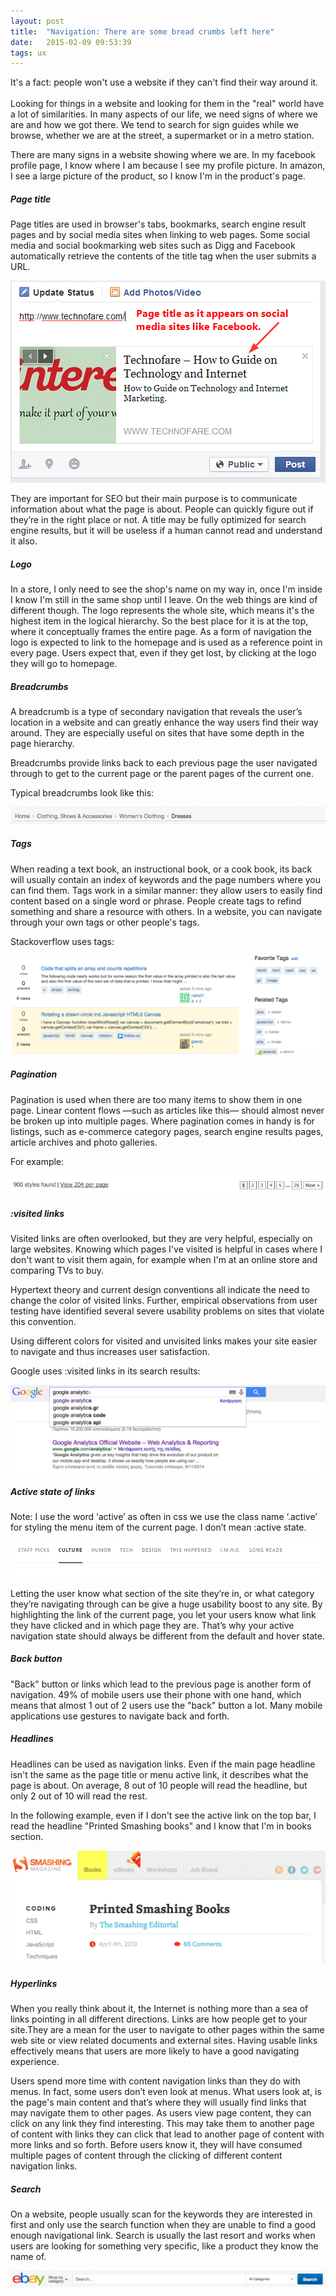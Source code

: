 ```yaml
---
layout: post
title:  "Navigation: There are some bread crumbs left here"
date:   2015-02-09 09:53:39
tags: ux
---
```


It's a fact: people won't use a website if they can't find their way around it. <br /><br />
Looking for things in a website and looking for them in the "real" world have a lot of similarities. In many aspects of our life, we need signs of where we are and how we got there. We tend to search for sign guides while we browse, whether we are at the street,  a supermarket or in a metro station.

There are many signs in a website showing where we are. In my facebook profile page, I know where I am because I see my profile picture. In amazon, I see a large picture of the product, so I know I'm in the product's page.

##### Page title

Page titles are used in browser's tabs, bookmarks, search engine result pages and by social media sites when linking to web pages. Some social media and social bookmarking web sites such as Digg and Facebook automatically retrieve the contents of the title tag when the user submits a URL.

![Social media sites retrieve the page title](/images/navigation/page-title.png)

They are important for SEO but their main purpose is to communicate information about what the page is about. People can quickly figure out if they’re in the right place or not. A title may be fully optimized for search engine results, but it will be useless if a human cannot read and understand it also.

##### Logo

In a store, I only need to see the shop's name on my way in, once I'm inside I know I'm still in the same shop until I leave. On the web things are kind of different though. The logo represents the whole site, which means it's the highest item in the logical hierarchy. So the best place for it is at the top, where it conceptually frames the entire page. As a form of navigation the logo is expected to link to the homepage and is used as a reference point in every page. Users expect that, even if they get lost, by clicking at the logo they will go to homepage.

##### Breadcrumbs

A breadcrumb is a type of secondary navigation that reveals the user’s location in a website and can greatly enhance the way users find their way around. They are especially useful on sites that have some depth in the page hierarchy.

Breadcrumbs provide links back to each previous page the user navigated through to get to the current page or the parent pages of the current one.

Typical breadcrumbs look like this:

![Breadcrumb example](/images/navigation/bc.png)

##### Tags

When reading a text book, an instructional book, or a cook book, its back will usually contain an index of keywords and the page numbers where you can find them. Tags work in a similar manner: they allow users to easily find content based on a single word or phrase. People create tags to refind something and share a resource with others. In a website, you can navigate through your own tags or other people's tags.

Stackoverflow uses tags:

![Tags in stack overflow](/images/navigation/tags.jpg)

##### Pagination

Pagination is used when there are too many items to show them in one page. Linear content flows —such as articles like this— should almost never be broken up into multiple pages. Where pagination comes in handy is for listings, such as e-commerce category pages, search engine results pages, article archives and photo galleries.

For example:

![Pagination example](/images/navigation/pagination.png)

##### :visited links

Visited links are often overlooked, but they are very helpful, especially on large websites. Knowing which pages I've visited is helpful in cases where I don't want to visit them again, for example when I'm at an online store and comparing TVs to buy.

Hypertext theory and current design conventions all indicate the need to change the color of visited links. Further, empirical observations from user testing have identified several severe usability problems on sites that violate this convention.

Using different colors for visited and unvisited links makes your site easier to navigate and thus increases user satisfaction.

Google uses :visited links in its search results:

![Visited links on google results](/images/navigation/visited.png)

##### Active state of links

Note: I use the word ‘active’ as often in css we use the class name ‘.active’ for styling the menu item of the current page. I don’t mean :active state.

![Current page](/images/navigation/active.png)

Letting the user know what section of the site they’re in, or what category they’re navigating through can be give a huge usability boost to any site. By highlighting the link of the current page, you let your users know what link they have clicked and in which page they are. That’s why your active navigation state should always be different from the default and hover state.

##### Back button

"Back" button or links which lead to the previous page is another form of navigation. 49% of mobile users use their phone with one hand, which means that almost 1 out of 2 users use the "back" button a lot. Many mobile applications use gestures to navigate back and forth.

##### Headlines

Headlines can be used as navigation links. Even if the main page headline isn't the same as the page title or menu active link, it describes what the page is about. On average, 8 out of 10 people will read the headline, but only 2 out of 10 will read the rest.

In the following example, even if I don't see the active link on the top bar, I read the headline "Printed Smashing books" and I know that I'm in books section.

![Headlines example](/images/navigation/headlines.jpg)

##### Hyperlinks

When you really think about it, the Internet is nothing more than a sea of links pointing in all different directions. Links are how people get to your site.﻿They are a mean for the user to navigate to other pages within the same web site or view related documents and external sites. Having usable links effectively means that users are more likely to have a good navigating experience.

Users spend more time with content navigation links than they do with menus. In fact, some users don’t even look at menus. What users look at, is the page's main content and that’s where they will usually find links that may navigate them to other pages. As users view page content, they can click on any link they find interesting. This may take them to another page of content with links they can click that lead to another page of content with more links and so forth. Before users know it, they will have consumed multiple pages of content through the clicking of different content navigation links.

##### Search

On a website, people usually scan for the keywords they are interested in first and only use the search function when they are unable to find a good enough navigational link. Search is usually the last resort and works when users are looking for something very specific, like a product they know the name of.

![Search example](/images/navigation/search.png)

